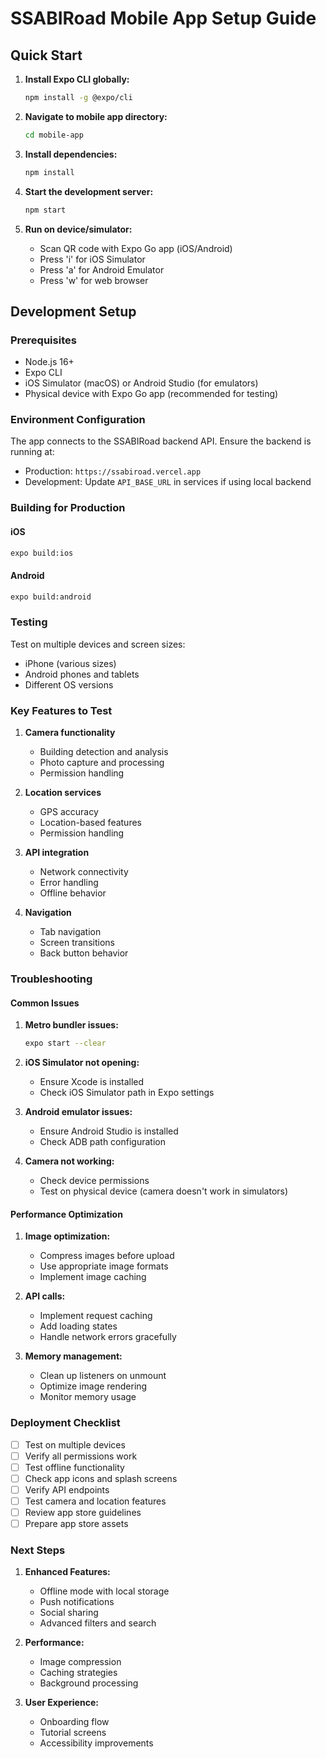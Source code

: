 # SSABIRoad Mobile App Setup Guide

## Quick Start

1. **Install Expo CLI globally:**
   ```bash
   npm install -g @expo/cli
   ```

2. **Navigate to mobile app directory:**
   ```bash
   cd mobile-app
   ```

3. **Install dependencies:**
   ```bash
   npm install
   ```

4. **Start the development server:**
   ```bash
   npm start
   ```

5. **Run on device/simulator:**
   - Scan QR code with Expo Go app (iOS/Android)
   - Press 'i' for iOS Simulator
   - Press 'a' for Android Emulator
   - Press 'w' for web browser

## Development Setup

### Prerequisites
- Node.js 16+
- Expo CLI
- iOS Simulator (macOS) or Android Studio (for emulators)
- Physical device with Expo Go app (recommended for testing)

### Environment Configuration

The app connects to the SSABIRoad backend API. Ensure the backend is running at:
- Production: `https://ssabiroad.vercel.app`
- Development: Update `API_BASE_URL` in services if using local backend

### Building for Production

#### iOS
```bash
expo build:ios
```

#### Android
```bash
expo build:android
```

### Testing

Test on multiple devices and screen sizes:
- iPhone (various sizes)
- Android phones and tablets
- Different OS versions

### Key Features to Test

1. **Camera functionality**
   - Building detection and analysis
   - Photo capture and processing
   - Permission handling

2. **Location services**
   - GPS accuracy
   - Location-based features
   - Permission handling

3. **API integration**
   - Network connectivity
   - Error handling
   - Offline behavior

4. **Navigation**
   - Tab navigation
   - Screen transitions
   - Back button behavior

### Troubleshooting

#### Common Issues

1. **Metro bundler issues:**
   ```bash
   expo start --clear
   ```

2. **iOS Simulator not opening:**
   - Ensure Xcode is installed
   - Check iOS Simulator path in Expo settings

3. **Android emulator issues:**
   - Ensure Android Studio is installed
   - Check ADB path configuration

4. **Camera not working:**
   - Check device permissions
   - Test on physical device (camera doesn't work in simulators)

#### Performance Optimization

1. **Image optimization:**
   - Compress images before upload
   - Use appropriate image formats
   - Implement image caching

2. **API calls:**
   - Implement request caching
   - Add loading states
   - Handle network errors gracefully

3. **Memory management:**
   - Clean up listeners on unmount
   - Optimize image rendering
   - Monitor memory usage

### Deployment Checklist

- [ ] Test on multiple devices
- [ ] Verify all permissions work
- [ ] Test offline functionality
- [ ] Check app icons and splash screens
- [ ] Verify API endpoints
- [ ] Test camera and location features
- [ ] Review app store guidelines
- [ ] Prepare app store assets

### Next Steps

1. **Enhanced Features:**
   - Offline mode with local storage
   - Push notifications
   - Social sharing
   - Advanced filters and search

2. **Performance:**
   - Image compression
   - Caching strategies
   - Background processing

3. **User Experience:**
   - Onboarding flow
   - Tutorial screens
   - Accessibility improvements